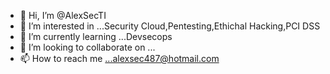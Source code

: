 - 👋 Hi, I’m @AlexSecTI
- 👀 I’m interested in ...Security Cloud,Pentesting,Ethichal Hacking,PCI DSS
- 🌱 I’m currently learning ...Devsecops
- 💞️ I’m looking to collaborate on ...
- 📫 How to reach me ...alexsec487@hotmail.com

<!---
AlexSecTI/AlexSecTI is a ✨ special ✨ repository because its `README.md` (this file) appears on your GitHub profile.
You can click the Preview link to take a look at your changes.
--->
